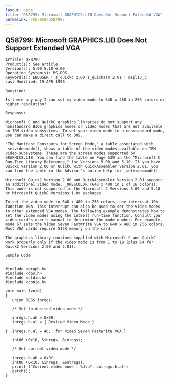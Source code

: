 ```yaml
---
layout: page
title: "Q58799: Microsoft GRAPHICS.LIB Does Not Support Extended VGA"
permalink: /kb/058/Q58799/
---
```


## Q58799: Microsoft GRAPHICS.LIB Does Not Support Extended VGA

	Article: Q58799
	Product(s): See article
	Version(s): 5.00 5.10 6.00
	Operating System(s): MS-DOS
	Keyword(s): ENDUSER | s_quickc 2.00 s_quickasm 2.01 | mspl13_c
	Last Modified: 19-APR-1990
	
	Question:
	
	Is there any way I can set my video mode to 640 x 480 in 256 colors or
	higher resolution?
	
	Response:
	
	Microsoft C and QuickC graphics libraries do not support any
	nonstandard BIOS graphics modes or video modes that are not available
	on IBM video subsystems. To set your video mode to a nonstandard mode,
	you can make a direct call to DOS.
	
	"The Manifest Constants for Screen Mode," a table associated with
	_setvideomode(), shows a table of the video modes available on IBM
	video subsystems. These are the screen modes supported by
	GRAPHICS.LIB. You can find the table on Page 539 in the "Microsoft C
	Run-Time Library Reference," for Versions 5.00 and 5.10. If you have
	QuickC Version 2.00 or QuickC with QuickAssembler Version 2.01, you
	can find the table in the Advisor's online help for _setvideomode().
	
	Microsoft QuickC Version 2.00 and QuickAssembler Version 2.01 support
	an additional video mode, _ORESCOLOR (640 x 400 in 1 of 16 colors).
	This mode is not supported in the Microsoft C Versions 5.00 and 5.10
	or Microsoft QuickC Versions 1.0x packages.
	
	To set the video mode to 640 x 480 in 256 colors, use interrupt 10h
	function 00h. This interrupt can also be used to set the video modes
	to other extended VGA modes. The following example demonstrates how to
	set the video modes using the int86() run-time function. Consult your
	video card's user's manual to determine the mode number. For example,
	mode 67 sets the Video Seven FastWrite VGA to 640 x 480 in 256 colors.
	Most VGA cards require 512K memory on the card.
	
	The graphics library routines supplied with Microsoft C and QuickC
	work properly only if the video mode is from 1 to 19 (plus 64 for
	QuickC Versions 2.00 and 2.01).
	
	Sample Code
	-----------
	
	#include <graph.h>
	#include <dos.h>
	#include <stdio.h>
	#include <conio.h>
	
	void main (void)
	{
	   union REGS inregs;
	
	   /* Set to desired video mode */
	
	   inregs.h.ah = 0x00;
	   inregs.h.al = { Desired Video Mode }
	
	{  inregs.h.al = 40;  for Video Seven FastWrite VGA }
	
	   int86 (0x10, &inregs, &inregs);
	
	   /* Get current video mode */
	
	   inregs.h.ah = 0x0f;
	   int86 (0x10, &inregs, &outregs);
	   printf ("Current video mode : %d\n", outregs.h.al);
	   getch();
	}

